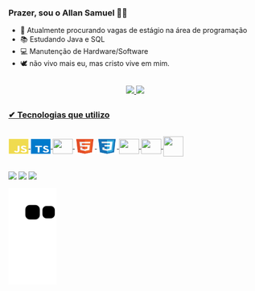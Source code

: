 ### Prazer, sou o Allan Samuel 👋🏾

- 🔎 Atualmente procurando vagas de estágio na área de programação
- 📚 Estudando Java e SQL  
- 💻 Manutenção de Hardware/Software
- 🕊 não vivo mais eu, mas cristo vive em mim.

 ##

<div align="center">
  <a href="https://github.com/Mordinii">
  <img width="45%" src="https://github-readme-stats.vercel.app/api?username=Mordinii&show_icons=true&theme=dracula&include_all_commits=true&count_private=true"/>
  <img width="45%" src="https://github-readme-stats.vercel.app/api/top-langs/?username=Mordinii&layout=compact&langs_count=7&theme=dracula"/>
</div>
  
 ##
 
  ### ✔ Tecnologias que utilizo  
 
<div style="display: inline_block"><br>
  <img align="center" height="30" width="40" src="https://raw.githubusercontent.com/devicons/devicon/master/icons/javascript/javascript-plain.svg">
  <img align="center" height="30" width="40" src="https://raw.githubusercontent.com/devicons/devicon/master/icons/typescript/typescript-plain.svg">
  <img align="center" height="30" width="40" src="https://cdn.jsdelivr.net/gh/devicons/devicon/icons/angularjs/angularjs-original.svg" />
  <img align="center" height="30" width="40" src="https://raw.githubusercontent.com/devicons/devicon/master/icons/html5/html5-original.svg">
  <img align="center" height="30" width="40" src="https://raw.githubusercontent.com/devicons/devicon/master/icons/css3/css3-original.svg">
  <img align="center" height="30" width="40" src="https://cdn.jsdelivr.net/gh/devicons/devicon/icons/bootstrap/bootstrap-original.svg" />
  <img align="center" height="30" width="40" src="https://cdn.jsdelivr.net/gh/devicons/devicon/icons/vscode/vscode-original.svg" /> 
  <img align="center" height="40" width="40" src="https://img.icons8.com/color/344/java-coffee-cup-logo--v1.png 2x">
 
</div>
  
  ##
  
  <div> 
    <a href="https://api.whatsapp.com/send?phone=5551992719824" target="_blank"><img src="https://img.shields.io/badge/WhatsApp-25D366?style=for-the-badge&logo=whatsapp&logoColor=white" target="_blank"></a> 
  <a href="https://www.linkedin.com/in/allan-samuel-10bbb7242/" target="_blank"><img src="https://img.shields.io/badge/-LinkedIn-%230077B5?style=for-the-badge&logo=linkedin&logoColor=white" target="_blank"></a>
  <a href="mailto:allan.mordini@hotmail.com" target="_blank"><img src="https://img.shields.io/badge/Microsoft_Outlook-0078D4?style=for-the-badge&logo=microsoft-outlook&logoColor=white"></a> 
  </div>
  
  ![Snake animation](https://github.com/mordinii/mordinii/blob/output/github-contribution-grid-snake.svg)
 
